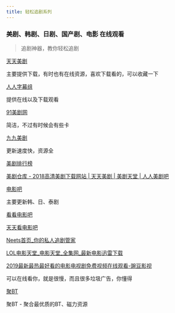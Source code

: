 ```yaml
---
title: 轻松追剧系列
---
```


### 美剧、韩剧、日剧、国产剧、电影 在线观看

>  追剧神器，教你轻松追剧

[天天美剧](http://www.ttzmz.vip/)

主要提供下载，有时也有在线资源，喜欢下载看的，可以收藏一下

[人人字幕组](http://www.zmz2019.com/)

提供在线以及下载观看

[91美剧网](https://91mjw.com/)

简洁，不过有时候会有些卡

[九九美剧](https://www.99meijutv.com/)

更新速度快，资源全

[美剧排行榜](https://www.meijutop.com/)

[美剧仓库 - 2018高清美剧下载网站 | 天天美剧 | 美剧天堂 | 人人美剧吧](http://www.meijuck.com/)

[电影吧](http://www.dianyingbars.com/)

主要更新韩、日、泰剧

[看看电影吧](http://kkdy8.vip/)

[天天看电影吧](http://www.ttkdyb.com/)

[Neets首页_你的私人追剧管家](https://neets.cc/)

[LOL电影天堂_电影天堂_全集网_最新电影迅雷下载](https://www.loldytt.com/)

[2019最新最热最好看的电影电视剧免费视频在线观看-豌豆影视](https://www.wandouys.com/)

可以在线看你，就是很慢，而且很多垃圾广告，你懂得

[聚BT](https://www.jubt.net/cn/index.html#)

聚BT - 聚合最优质的BT、磁力资源

